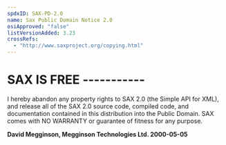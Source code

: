```yaml
---
spdxID: SAX-PD-2.0
name: Sax Public Domain Notice 2.0
osiApproved: "false"
listVersionAdded: 3.23
crossRefs: 
  - "http://www.saxproject.org/copying.html"
---
```


# SAX IS FREE -----------

I hereby abandon any property rights to SAX 2.0 (the Simple API for XML), and release all of the SAX 2.0 source code, compiled code, and documentation contained in this distribution into the Public Domain. SAX comes with NO WARRANTY or guarantee of fitness for any purpose.

**David Megginson, Megginson Technologies Ltd. 2000-05-05**
